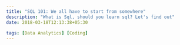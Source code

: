 ```yaml
---
title: "SQL 101: We all have to start from somewhere"
description: "What is Sql, should you learn sql? Let's find out"
date: 2018-03-18T12:13:38+05:30

tags: [Data Analytics] [Coding]
---
```


